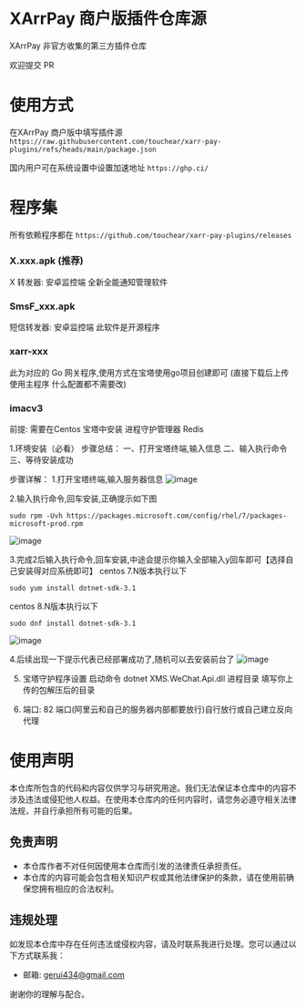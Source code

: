 # XArrPay 商户版插件仓库源
XArrPay 非官方收集的第三方插件仓库

欢迎提交 PR

# 使用方式

在XArrPay 商户版中填写插件源
`https://raw.githubusercontent.com/touchear/xarr-pay-plugins/refs/heads/main/package.json`

国内用户可在系统设置中设置加速地址
`https://ghp.ci/`


# 程序集
所有依赖程序都在 `https://github.com/touchear/xarr-pay-plugins/releases`

### X.xxx.apk (推荐)
X 转发器: 安卓监控端
全新全能通知管理软件

### SmsF_xxx.apk
短信转发器: 安卓监控端
此软件是开源程序

### xarr-xxx
此为对应的 Go 网关程序,使用方式在宝塔使用go项目创建即可 (直接下载后上传使用主程序 什么配置都不需要改)

### imacv3
前提: 需要在Centos 宝塔中安装 进程守护管理器 Redis

1.环境安装（必看）
步骤总结：
一、打开宝塔终端,输入信息
二、输入执行命令
三、等待安装成功

步骤详解：
1.打开宝塔终端,输入服务器信息
![image](https://github.com/user-attachments/assets/f07b8520-6cb2-4938-a1b7-df37588281be)


2.输入执行命令,回车安装,正确提示如下图

`sudo rpm -Uvh https://packages.microsoft.com/config/rhel/7/packages-microsoft-prod.rpm`

![image](https://github.com/user-attachments/assets/bab0e005-e51f-412e-a9bc-09a1438d448b)


3.完成2后输入执行命令,回车安装,中途会提示你输入全部输入y回车即可【选择自己安装得对应系统即可】
centos 7.N版本执行以下

`sudo yum install dotnet-sdk-3.1`

centos 8.N版本执行以下

`sudo dnf install dotnet-sdk-3.1`

![image](https://github.com/user-attachments/assets/1ad67df8-29f6-4674-8a10-92588d19a384)


4.后续出现一下提示代表已经部署成功了,随机可以去安装前台了
![image](https://github.com/user-attachments/assets/4ab052ab-1d69-4165-8aa6-ecd55b496b8b)

5. 宝塔守护程序设置
   启动命令 dotnet XMS.WeChat.Api.dll
   进程目录 填写你上传的包解压后的目录

7. 端口: 82
  端口(阿里云和自己的服务器内部都要放行)自行放行或自己建立反向代理

# 使用声明

本仓库所包含的代码和内容仅供学习与研究用途。我们无法保证本仓库中的内容不涉及违法或侵犯他人权益。在使用本仓库内的任何内容时，请您务必遵守相关法律法规，并自行承担所有可能的后果。

## 免责声明

- 本仓库作者不对任何因使用本仓库而引发的法律责任承担责任。
- 本仓库的内容可能会包含相关知识产权或其他法律保护的条款，请在使用前确保您拥有相应的合法权利。

## 违规处理

如发现本仓库中存在任何违法或侵权内容，请及时联系我进行处理。您可以通过以下方式联系我：

- 邮箱: [gerui434@gmail.com](mailto:gerui434@gmail.com)

谢谢你的理解与配合。
